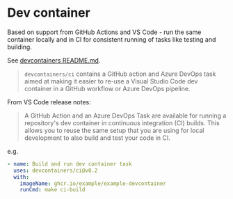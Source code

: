 # Dev container

Based on support from GitHub Actions and VS Code - run the same container locally and in CI for consistent running of tasks like testing and building.

See [devcontainers README.md](https://github.com/devcontainers/ci/blob/main/README.md).

> `devcontainers/ci` contains a GitHub action and Azure DevOps task aimed at making it easier to re-use a Visual Studio Code dev container in a GitHub workflow or Azure DevOps pipeline.

From VS Code release notes:

> A GitHub Action and an Azure DevOps Task are available for running a repository's dev container in continuous integration (CI) builds. This allows you to reuse the same setup that you are using for local development to also build and test your code in CI.


e.g.

```yaml
- name: Build and run dev container task
  uses: devcontainers/ci@v0.2
  with:
    imageName: ghcr.io/example/example-devcontainer
    runCmd: make ci-build
```

